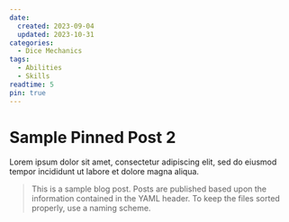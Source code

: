 ```yaml
---
date:
  created: 2023-09-04
  updated: 2023-10-31
categories:
  - Dice Mechanics
tags:
  - Abilities
  - Skills
readtime: 5
pin: true
---
```


# Sample Pinned Post 2

Lorem ipsum dolor sit amet, consectetur adipiscing elit, sed do eiusmod tempor incididunt ut labore et dolore magna aliqua.

>This is a sample blog post. Posts are published based upon the information contained in the YAML header. To keep the files sorted properly, use a naming scheme.

<!--Enter the file naming scheme here with a legend below-->